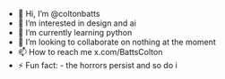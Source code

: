 - 👋 Hi, I’m @coltonbatts
- 👀 I’m interested in design and ai
- 🌱 I’m currently learning python
- 💞️ I’m looking to collaborate on nothing at the moment
- 📫 How to reach me x.com/BattsColton
- ⚡ Fun fact: - the horrors persist and so do i

<!---
coltonbatts/coltonbatts is a ✨ special ✨ repository because its `README.md` (this file) appears on your GitHub profile.
You can click the Preview link to take a look at your changes.
--->
